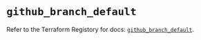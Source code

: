 # `github_branch_default`

Refer to the Terraform Registory for docs: [`github_branch_default`](https://registry.terraform.io/providers/integrations/github/5.43.0/docs/resources/branch_default).
